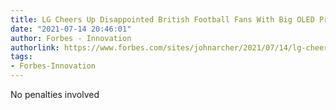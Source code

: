 ```yaml
---
title: LG Cheers Up Disappointed British Football Fans With Big OLED Price Cuts
date: "2021-07-14 20:46:01"
author: Forbes - Innovation
authorlink: https://www.forbes.com/sites/johnarcher/2021/07/14/lg-cheers-up-disappointed-british-football-fans-with-big-oled-price-cuts/
tags:
- Forbes-Innovation
---
```

No penalties involved